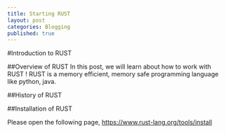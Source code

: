 ```yaml
---
title: Starting RUST
layout: post
categories: Blogging
published: true
---
```


#Introduction to RUST


##Overview of RUST
In this post, we will learn about how to work with RUST !
RUST is a memory efficient, memory safe programming language like python, java. 

##History of RUST


##Installation of RUST

Please open the following page, 
https://www.rust-lang.org/tools/install

